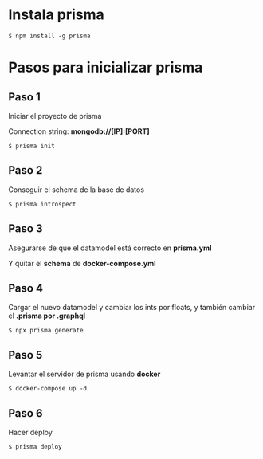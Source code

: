 # Instala prisma
``
$ npm install -g prisma
``

# Pasos para inicializar prisma

## Paso 1 
Iniciar el proyecto de prisma

Connection string: **mongodb://[IP]:[PORT]**

``
$ prisma init
``

## Paso 2
Conseguir el schema de la base de datos

``
$ prisma introspect
``

## Paso 3
Asegurarse de que el datamodel está correcto en **prisma.yml**

Y quitar el **schema** de **docker-compose.yml**


## Paso 4
Cargar el nuevo datamodel y cambiar los ints por floats, y también cambiar el **.prisma por .graphql**

``
$ npx prisma generate
``

## Paso 5
Levantar el servidor de prisma usando **docker**

``
$ docker-compose up -d
``

## Paso 6
Hacer deploy

``
$ prisma deploy
``